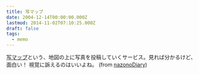 ```yaml
---
title: 写マップ
date: 2004-12-14T00:00:00.000Z
lastmod: 2014-11-02T07:10:25.000Z
draft: false
tags:
  - memo
---
```


[写マップ](http://album.nikon-image.com/nk/viewer/index.asp)という、地図の上に写真を投稿していくサービス。見れば分かるけど、面白い！ 視覚に訴えるのはいいよね。 (from [nazonoDiary](http://d.hatena.ne.jp/nazoking/20041214#1103010099))
